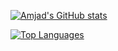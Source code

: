 [![Amjad's GitHub stats](https://github-readme-stats.vercel.app/api?username=amjadsaadeh&show_icons=true&theme=nord)](https://github.com/anuraghazra/github-readme-stats)

[![Top Languages](https://github-readme-stats.vercel.app/api/top-langs/?username=amjadsaadeh&theme=nord&hide=html&langs_count=10&layout=compact&)](https://github.com/anuraghazra/github-readme-stats)

<!--
**amjadsaadeh/amjadsaadeh** is a ✨ _special_ ✨ repository because its `README.md` (this file) appears on your GitHub profile.

Here are some ideas to get you started:

- 🔭 I’m currently working on ...
- 🌱 I’m currently learning ...
- 👯 I’m looking to collaborate on ...
- 🤔 I’m looking for help with ...
- 💬 Ask me about ...
- 📫 How to reach me: ...
- 😄 Pronouns: ...
- ⚡ Fun fact: ...
-->
